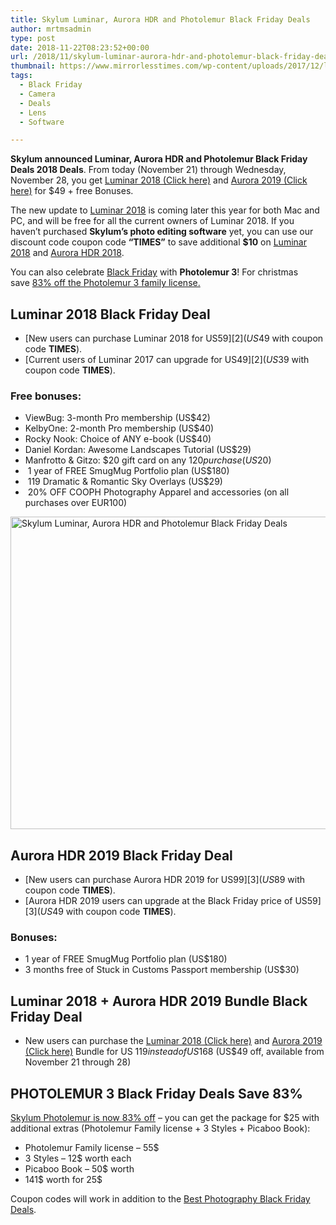 ```yaml
---
title: Skylum Luminar, Aurora HDR and Photolemur Black Friday Deals
author: mrtmsadmin
type: post
date: 2018-11-22T08:23:52+00:00
url: /2018/11/skylum-luminar-aurora-hdr-and-photolemur-black-friday-deals/
thumbnail: https://www.mirrorlesstimes.com/wp-content/uploads/2017/12/luminar-2018-aurora-hdr-offer.jpg
tags:
  - Black Friday
  - Camera
  - Deals
  - Lens
  - Software

---
```

**Skylum announced Luminar, Aurora HDR and Photolemur Black Friday Deals 2018 Deals**. From today (<span class="s1">November 21) through Wednesday, November 28, y</span>ou get <a href="https://macphun.evyy.net/c/1130509/320119/3255" target="_blank" rel="follow external noopener noreferrer" data-wpel-link="external">Luminar 2018 (Click here)</a> and <a href="https://macphun.evyy.net/c/1130509/513351/3255" target="_blank" rel="follow external noopener noreferrer" data-wpel-link="external">Aurora 2019 (Click here)</a> for $49 + free Bonuses.

The new update to <a href="http://macphun.evyy.net/c/1130509/320119/3255" target="_blank" rel="noopener">Luminar 2018</a> is coming later this year for both Mac and PC, and will be free for all the current owners of Luminar 2018. If you haven’t purchased **Skylum’s photo editing software** yet, you can use our discount code coupon code **“TIMES”** to save additional **$10** on <a href="http://macphun.evyy.net/c/1130509/320119/3255" target="_blank" rel="follow external noopener noreferrer" data-wpel-link="external">Luminar 2018</a> and <a href="http://macphun.evyy.net/c/1130509/432034/3255" target="_blank" rel="follow external noopener noreferrer" data-wpel-link="external">Aurora HDR 2018</a>.

You can also celebrate <a href="https://www.dailycameranews.com/tag/black-friday/" target="_blank" rel="noopener">Black Friday</a> with **Photolemur 3**! For christmas save [83% off the Photolemur 3 family license.][1] <!--more-->

## Luminar 2018 Black Friday Deal

  * [New users can purchase Luminar 2018 for US$59][2] (US$49 with coupon code **TIMES**).
  * [Current users of Luminar 2017 can upgrade for US$49][2] (US$39 with coupon code **TIMES**).

### Free bonuses:

  * ViewBug: 3-month Pro membership (US$42)
  * KelbyOne: 2-month Pro membership (US$40)
  * Rocky Nook: Choice of ANY e-book (US$40)
  * Daniel Kordan: Awesome Landscapes Tutorial (US$29)
  * Manfrotto & Gitzo: $20 gift card on any $120 purchase (US$20)
  *  1 year of FREE SmugMug Portfolio plan (US$180)
  *  119 Dramatic & Romantic Sky Overlays (US$29)
  *  20% OFF COOPH Photography Apparel and accessories (on all purchases over EUR100)

<a href="https://macphun.evyy.net/c/1130509/320119/3255" target="_blank" rel="nobox noopener"><img class="aligncenter wp-image-2697 size-full" title="Skylum Luminar, Aurora HDR and Photolemur Black Friday Deals" src="https://i1.wp.com/www.mirrorlesstimes.com/wp-content/uploads/2018/11/skylum-luminar-2018.jpg?resize=600%2C500&#038;ssl=1" alt="Skylum Luminar, Aurora HDR and Photolemur Black Friday Deals" width="600" height="500" srcset="https://i1.wp.com/www.mirrorlesstimes.com/wp-content/uploads/2018/11/skylum-luminar-2018.jpg?w=900&ssl=1 900w, https://i1.wp.com/www.mirrorlesstimes.com/wp-content/uploads/2018/11/skylum-luminar-2018.jpg?resize=360%2C300&ssl=1 360w, https://i1.wp.com/www.mirrorlesstimes.com/wp-content/uploads/2018/11/skylum-luminar-2018.jpg?resize=768%2C640&ssl=1 768w" sizes="(max-width: 600px) 100vw, 600px" data-recalc-dims="1" /></a>

## Aurora HDR 2019 Black Friday Deal

  * [New users can purchase Aurora HDR 2019 for US$99][3] (US$89 with coupon code **TIMES**).
  * [Aurora HDR 2019 users can upgrade at the Black Friday price of US$59][3] (US$49 with coupon code **TIMES**).

### Bonuses:

  * 1 year of FREE SmugMug Portfolio plan (US$180)
  * 3 months free of Stuck in Сustoms Passport membership (US$30)

## Luminar 2018 + Aurora HDR 2019 Bundle Black Friday Deal

  * New users can purchase the <a href="https://macphun.evyy.net/c/1130509/320119/3255" target="_blank" rel="follow external noopener noreferrer" data-wpel-link="external">Luminar 2018 (Click here)</a> and <a href="https://macphun.evyy.net/c/1130509/513351/3255" target="_blank" rel="follow external noopener noreferrer" data-wpel-link="external">Aurora 2019 (Click here)</a> Bundle for US $119 instead of US$168 (US$49 off, available from November 21 through 28)

## PHOTOLEMUR 3 Black Friday Deals Save 83%

[Skylum Photolemur is now 83% off][1] &#8211; you can get the package for $25 with additional extras (Photolemur Family license + 3 Styles + Picaboo Book):

  * Photolemur Family license &#8211; 55$
  * 3 Styles &#8211; 12$ worth each
  * Picaboo Book &#8211; 50$ worth
  * 141$ worth for 25$

Coupon codes will work in addition to the [Best Photography Black Friday Deals][4].

 [1]: http://photolemur.sjv.io/c/1130509/499428/8584?u=https%3A%2F%2Fphotolemur.com%2Fblackfriday
 [2]: https://macphun.evyy.net/c/1130509/320119/3255
 [3]: https://macphun.evyy.net/c/1130509/513351/3255
 [4]: https://www.dailycameranews.com/2018/11/best-photography-black-friday-deals-2018/